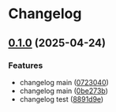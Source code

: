 # Changelog

## [0.1.0](https://github.com/AmauryRDV/projet_ci/compare/v0.0.1...v0.1.0) (2025-04-24)

### Features

* changelog main ([0723040](https://github.com/AmauryRDV/projet_ci/commit/0723040ee7cee5671dbc904946f74a4ff490333e))
* changelog main ([0be273b](https://github.com/AmauryRDV/projet_ci/commit/0be273bbbcf9f2e867d2030b417a83d54a7fbb95))
* changelog test ([8891d9e](https://github.com/AmauryRDV/projet_ci/commit/8891d9e31e68b7beedd8e17fb203a074f4671109))
